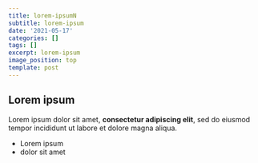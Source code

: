 ```yaml
---
title: lorem-ipsumN
subtitle: lorem-ipsum
date: '2021-05-17'
categories: []
tags: []
excerpt: lorem-ipsum
image_position: top
template: post
---
```

## Lorem ipsum

Lorem ipsum dolor sit amet, **consectetur adipiscing elit**, sed do eiusmod tempor incididunt ut labore et dolore magna aliqua.

- Lorem ipsum
- dolor sit amet